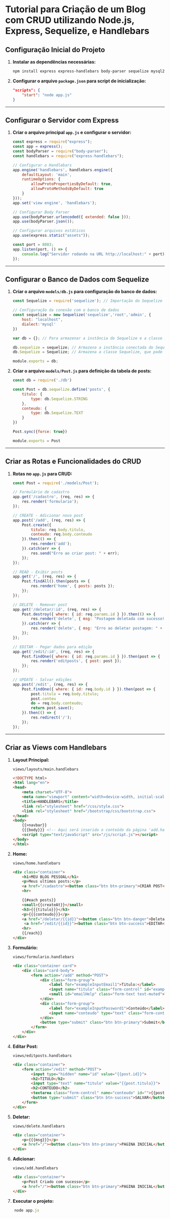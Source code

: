 
# Tutorial para Criação de um Blog com CRUD utilizando Node.js, Express, Sequelize, e Handlebars

## Configuração Inicial do Projeto

1. **Instalar as dependências necessárias:**

   ```bash
   npm install express express-handlebars body-parser sequelize mysql2
   ```

2. **Configurar o arquivo `package.json` para script de inicialização:**

   ```json
   "scripts": {
       "start": "node app.js"
   }
   ```

---

## Configurar o Servidor com Express

1. **Criar o arquivo principal `app.js` e configurar o servidor:**

   ```javascript
   const express = require("express");
   const app = express();
   const bodyParser = require("body-parser");
   const handlebars = require("express-handlebars");

   // Configurar o Handlebars
   app.engine('handlebars', handlebars.engine({
       defaultLayout: 'main',
       runtimeOptions: {
           allowProtoPropertiesByDefault: true,
           allowProtoMethodsByDefault: true
       }
   }));
   app.set('view engine', 'handlebars');

   // Configurar Body Parser
   app.use(bodyParser.urlencoded({ extended: false }));
   app.use(bodyParser.json());

   // Configurar arquivos estáticos
   app.use(express.static("assets"));

   const port = 8083;
   app.listen(port, () => {
       console.log("Servidor rodando na URL http://localhost:" + port);
   });
   ```

---

## Configurar o Banco de Dados com Sequelize

1. **Criar o arquivo `models/db.js` para configuração do banco de dados:**

   ```javascript
   const Sequelize = require('sequelize'); // Importação do Sequelize

   // Configuração da conexão com o banco de dados
   const sequelize = new Sequelize('sequelize','root','admin', {
       host: "localhost",
       dialect:'mysql'
   })

   var db = {}; // Para armazenar a instância do Sequelize e a classe Sequelize

   db.sequelize = sequelize; // Armazena a instância conectada do Sequelize, que pode ser usada para executar operações no banco de dados.
   db.Sequelize = Sequelize; // Armazena a classe Sequelize, que pode ser útil para criar modelos ou para definir operações como DataTypes

   module.exports = db;
   ```

2. **Criar o arquivo `models/Post.js` para definição da tabela de posts:**

   ```javascript
   const db = require('./db')

   const Post = db.sequelize.define('posts', {
       titulo: {
           type: db.Sequelize.STRING
       },
       conteudo: {
           type: db.Sequelize.TEXT
       } 
   })

   Post.sync({force: true})

   module.exports = Post
   ```

---

## Criar as Rotas e Funcionalidades do CRUD

1. **Rotas no `app.js` para CRUD:**

   ```javascript
   const Post = require('./models/Post');

   // Formulário de cadastro
   app.get('/cadastro', (req, res) => {
       res.render('formulario');
   });

   // CREATE - Adicionar novo post
   app.post('/add', (req, res) => {
       Post.create({
           titulo: req.body.titulo,
           conteudo: req.body.conteudo
       }).then(() => {
           res.render('add');
       }).catch(err => {
           res.send("Erro ao criar post: " + err);
       });
   });

   // READ - Exibir posts
   app.get('/', (req, res) => {
       Post.findAll().then(posts => {
           res.render('home', { posts: posts });
       });
   });

   // DELETE - Remover post
   app.get('/deletar/:id', (req, res) => {
       Post.destroy({ where: { id: req.params.id } }).then(() => {
           res.render('delete', { msg: "Postagem deletada com sucesso!" });
       }).catch(err => {
           res.render('delete', { msg: "Erro ao deletar postagem: " + err });
       });
   });

   // EDITAR - Pegar dados para edição
   app.get('/edit/:id', (req, res) => {
       Post.findOne({ where: { id: req.params.id } }).then(post => {
           res.render('editposts', { post: post });
       });
   });

   // UPDATE - Salvar edições
   app.post('/edit', (req, res) => {
       Post.findOne({ where: { id: req.body.id } }).then(post => {
           post.titulo = req.body.titulo;
           post.conteu
           do = req.body.conteudo;
           return post.save();
       }).then(() => {
           res.redirect('/');
       });
   });
   ```

---

## Criar as Views com Handlebars

1. **Layout Principal:**

   `views/layouts/main.handlebars`

   ```html
   <!DOCTYPE html>
   <html lang="en">
   <head>
       <meta charset="UTF-8">
       <meta name="viewport" content="width=device-width, initial-scale=1.0">
       <title>HANDLEBARS</title>
       <link rel="stylesheet" href="/css/style.css">
       <link rel="stylesheet" href="/bootstrap/css/bootstrap.css">
   </head>
   <body>
       {{>navbar}} 
       {{{body}}} <!-- Aqui será inserido o conteúdo da página 'add.handlebars' -->
       <script type="text/javaScript" src="/js/script.js"></script>
   </body>
   </html>
   ```

2. **Home:**

   `views/home.handlebars`

   ```html
   <div class="container">
       <h1>MEU BLOG PESSOAL</h1>
       <p>Meus ultimos posts:</p>
       <a href="/cadastro"><button class="btn btn-primary">CRIAR POST</button></a>
       <hr>

       {{#each posts}}
       <small>{{createAt}}</small>
       <h3>{{{titulo}}}</h3>
       <p>{{{conteudo}}}</p>
       <a href="/deletar/{{id}}"><button class="btn btn-danger">Deletar</button></a>
        <a href="/edit/{{id}}"><button class="btn btn-success">EDITAR</button></a>
       <hr>
       {{/each}}
   </div>
   ```

3. **Formulário:**

   `views/formulario.handlebars`

   ```html
   <div class="container card">
       <div class="card-body">
           <form action="/add" method="POST">
               <div class="form-group">
                   <label for="exampleInputEmail1">Titulo:</label>
                   <input name="titulo" class="form-control" id="exampleInputEmail1" aria-describedby="emailHelp" placeholder="Enter nome">
                   <small id="emailHelp" class="form-text text-muted">We'll never share your email with anyone else.</small>
               </div>
               <div class="form-group">
                   <label for="exampleInputPassword1">Conteúdo</label>
                   <input name="conteudo" type="text" class="form-control" id="exampleInputPassword1" placeholder="Digite o conteúdo">
               </div>
               <button type="submit" class="btn btn-primary">Submit</button>
           </form>
       </div>
   </div>
   ```

4. **Editar Post:**

   `views/editposts.handlebars`

   ```html
   <div class="container">
       <form action="/edit" method="POST">
           <input type="hidden" name="id" value="{{post.id}}">
           <h2>TITULO</h2>
           <input type="text" name="titulo" value="{{post.titulo}}">
           <h2>CONTEUDO</h2>
           <textarea class="form-control" name="conteudo" id="">{{post.conteudo}}</textarea></br>
           <button type="submit" class="btn btn-success">SALVAR</button>
       </form>
   </div>
   ```

5. **Deletar:**

   `views/delete.handlebars`

   ```html
   <div class="container">
       <p>{{{msg}}}</p>
       <a href="/"><button class="btn btn-primary">PAGINA INICIAL</button></a>
   </div>
   ```

6. **Adicionar:**

   `views/add.handlebars`

   ```html
   <div class="container">
       <p>Post Criado com sucesso</p>
       <a href="/"><button class="btn btn-primary">PAGINA INICIAL</button></a>
   </div>
   ```

7. **Executar o projeto:**

```javascript
    node app.js
```